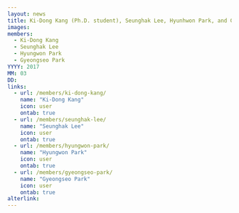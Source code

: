 ```yaml
---
layout: news
title: Ki-Dong Kang (Ph.D. student), Seunghak Lee, Hyunhwon Park, and Gyeoungseo Park (M.S. student) joined.
images:
members:
  - Ki-Dong Kang
  - Seunghak Lee
  - Hyungwon Park
  - Gyeongseo Park
YYYY: 2017
MM: 03
DD: 
links:
  - url: /members/ki-dong-kang/
    name: "Ki-Dong Kang"
    icon: user
    ontab: true
  - url: /members/seunghak-lee/
    name: "Seunghak Lee"
    icon: user
    ontab: true
  - url: /members/hyungwon-park/
    name: "Hyungwon Park"
    icon: user
    ontab: true
  - url: /members/gyeongseo-park/
    name: "Gyeongseo Park"
    icon: user
    ontab: true
alterlink: 
---
```

